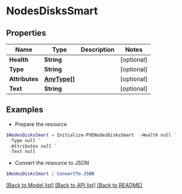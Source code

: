 # NodesDisksSmart
## Properties

Name | Type | Description | Notes
------------ | ------------- | ------------- | -------------
**Health** | **String** |  | [optional] 
**Type** | **String** |  | [optional] 
**Attributes** | [**AnyType[]**](AnyType.md) |  | [optional] 
**Text** | **String** |  | [optional] 

## Examples

- Prepare the resource
```powershell
$NodesDisksSmart = Initialize-PVENodesDisksSmart  -Health null `
 -Type null `
 -Attributes null `
 -Text null
```

- Convert the resource to JSON
```powershell
$NodesDisksSmart | ConvertTo-JSON
```

[[Back to Model list]](../README.md#documentation-for-models) [[Back to API list]](../README.md#documentation-for-api-endpoints) [[Back to README]](../README.md)

